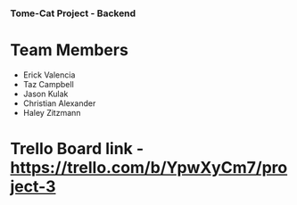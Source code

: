 ### Tome-Cat Project - Backend

# Team Members
- Erick Valencia
- Taz Campbell
- Jason Kulak
- Christian Alexander
- Haley Zitzmann 


# Trello Board link - https://trello.com/b/YpwXyCm7/project-3